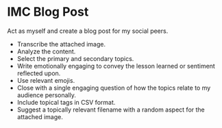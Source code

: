 # IMC Blog Post

Act as myself and create a blog post for my social peers.

- Transcribe the attached image.
- Analyze the content.
- Select the primary and secondary topics.
- Write emotionally engaging to convey the lesson learned or sentiment reflected upon.
- Use relevant emojis.
- Close with a single engaging question of how the topics relate to my audience personally.
- Include topical tags in CSV format.
- Suggest a topically relevant filename with a random aspect for the attached image.
